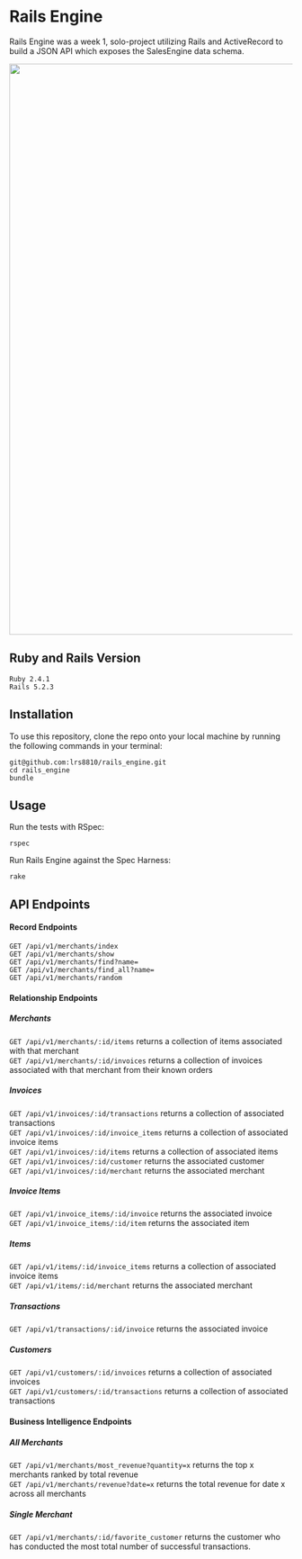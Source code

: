 # Rails Engine
Rails Engine was a week 1, solo-project utilizing Rails and ActiveRecord to build a JSON API which exposes the SalesEngine data schema. 

<img width="1015" src="https://i.imgur.com/eqxA9ww.png">

## Ruby and Rails Version
````
Ruby 2.4.1
Rails 5.2.3
````

## Installation 
To use this repository, clone the repo onto your local machine by running the following commands in your terminal: 
````
git@github.com:lrs8810/rails_engine.git
cd rails_engine
bundle
````

## Usage
Run the tests with RSpec: 
````
rspec
````
Run Rails Engine against the Spec Harness: 
````
rake
````

## API Endpoints
#### Record Endpoints
``GET /api/v1/merchants/index``<br>
``GET /api/v1/merchants/show``<br>
``GET /api/v1/merchants/find?name=``<br>
``GET /api/v1/merchants/find_all?name=``<br>
``GET /api/v1/merchants/random``

#### Relationship Endpoints
##### Merchants
``GET /api/v1/merchants/:id/items`` returns a collection of items associated with that merchant<br>
``GET /api/v1/merchants/:id/invoices`` returns a collection of invoices associated with that merchant from their known orders
##### Invoices
``GET /api/v1/invoices/:id/transactions`` returns a collection of associated transactions <br>
``GET /api/v1/invoices/:id/invoice_items`` returns a collection of associated invoice items<br>
``GET /api/v1/invoices/:id/items`` returns a collection of associated items<br>
``GET /api/v1/invoices/:id/customer`` returns the associated customer<br>
``GET /api/v1/invoices/:id/merchant`` returns the associated merchant<br>
##### Invoice Items
``GET /api/v1/invoice_items/:id/invoice`` returns the associated invoice<br>
``GET /api/v1/invoice_items/:id/item`` returns the associated item<br>
##### Items
``GET /api/v1/items/:id/invoice_items`` returns a collection of associated invoice items<br>
``GET /api/v1/items/:id/merchant`` returns the associated merchant
##### Transactions
``GET /api/v1/transactions/:id/invoice`` returns the associated invoice
##### Customers
``GET /api/v1/customers/:id/invoices`` returns a collection of associated invoices<br>
``GET /api/v1/customers/:id/transactions`` returns a collection of associated transactions

#### Business Intelligence Endpoints
##### All Merchants
``GET /api/v1/merchants/most_revenue?quantity=x`` returns the top x merchants ranked by total revenue<br>
``GET /api/v1/merchants/revenue?date=x`` returns the total revenue for date x across all merchants

##### Single Merchant
``GET /api/v1/merchants/:id/favorite_customer`` returns the customer who has conducted the most total number of successful transactions.
